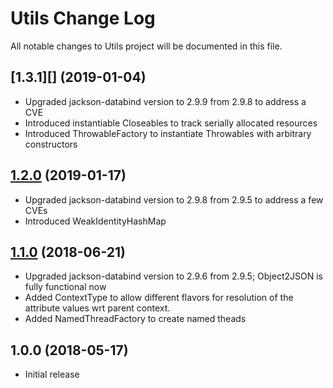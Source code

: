 # Utils Change Log

All notable changes to Utils project will be documented in this file.

## [1.3.1][] (2019-01-04)

* Upgraded jackson-databind version to 2.9.9 from 2.9.8 to address a CVE
* Introduced instantiable Closeables to track serially allocated resources
* Introduced ThrowableFactory to instantiate Throwables with arbitrary constructors

## [1.2.0][] (2019-01-17)

* Upgraded jackson-databind version to 2.9.8 from 2.9.5 to address a few CVEs
* Introduced WeakIdentityHashMap

## [1.1.0][] (2018-06-21)

* Upgraded jackson-databind version to 2.9.6 from 2.9.5; Object2JSON is fully functional now
* Added ContextType to allow different flavors for resolution of the attribute values wrt parent context.
* Added NamedThreadFactory to create named theads

## 1.0.0 (2018-05-17)

* Initial release

[Semver]: http://semver.org
[Unreleased]: https://github.com/Celeral/Utils/compare/v1.1.0...HEAD
[1.1.0]: https://github.com/Celeral/Utils/compare/v1.0.0...v1.1.0
[1.2.0]: https://github.com/Celeral/Utils/compare/v1.1.0...v1.2.0
[1.3.0]: https://github.com/Celeral/Utils/compare/v1.2.0...v1.3.0

